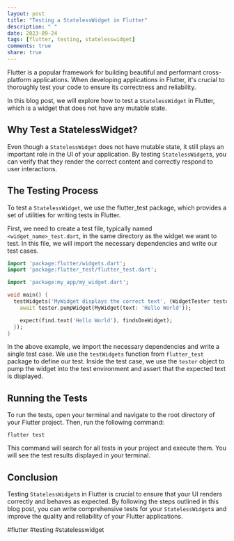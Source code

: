 ```yaml
---
layout: post
title: "Testing a StatelessWidget in Flutter"
description: " "
date: 2023-09-24
tags: [flutter, testing, statelesswidget]
comments: true
share: true
---
```


Flutter is a popular framework for building beautiful and performant cross-platform applications. When developing applications in Flutter, it's crucial to thoroughly test your code to ensure its correctness and reliability. 

In this blog post, we will explore how to test a `StatelessWidget` in Flutter, which is a widget that does not have any mutable state. 

## Why Test a StatelessWidget?

Even though a `StatelessWidget` does not have mutable state, it still plays an important role in the UI of your application. By testing `StatelessWidget`s, you can verify that they render the correct content and correctly respond to user interactions.

## The Testing Process

To test a `StatelessWidget`, we use the flutter_test package, which provides a set of utilities for writing tests in Flutter. 

First, we need to create a test file, typically named `<widget_name>_test.dart`, in the same directory as the widget we want to test. In this file, we will import the necessary dependencies and write our test cases.

```dart
import 'package:flutter/widgets.dart';
import 'package:flutter_test/flutter_test.dart';

import 'package:my_app/my_widget.dart';

void main() {
  testWidgets('MyWidget displays the correct text', (WidgetTester tester) async {
    await tester.pumpWidget(MyWidget(text: 'Hello World'));

    expect(find.text('Hello World'), findsOneWidget);
  });
}
```

In the above example, we import the necessary dependencies and write a single test case. We use the `testWidgets` function from `flutter_test` package to define our test. Inside the test case, we use the `tester` object to pump the widget into the test environment and assert that the expected text is displayed.

## Running the Tests

To run the tests, open your terminal and navigate to the root directory of your Flutter project. Then, run the following command:

```
flutter test
```

This command will search for all tests in your project and execute them. You will see the test results displayed in your terminal.

## Conclusion

Testing `StatelessWidget`s in Flutter is crucial to ensure that your UI renders correctly and behaves as expected. By following the steps outlined in this blog post, you can write comprehensive tests for your `StatelessWidget`s and improve the quality and reliability of your Flutter applications.

#flutter #testing #statelesswidget
